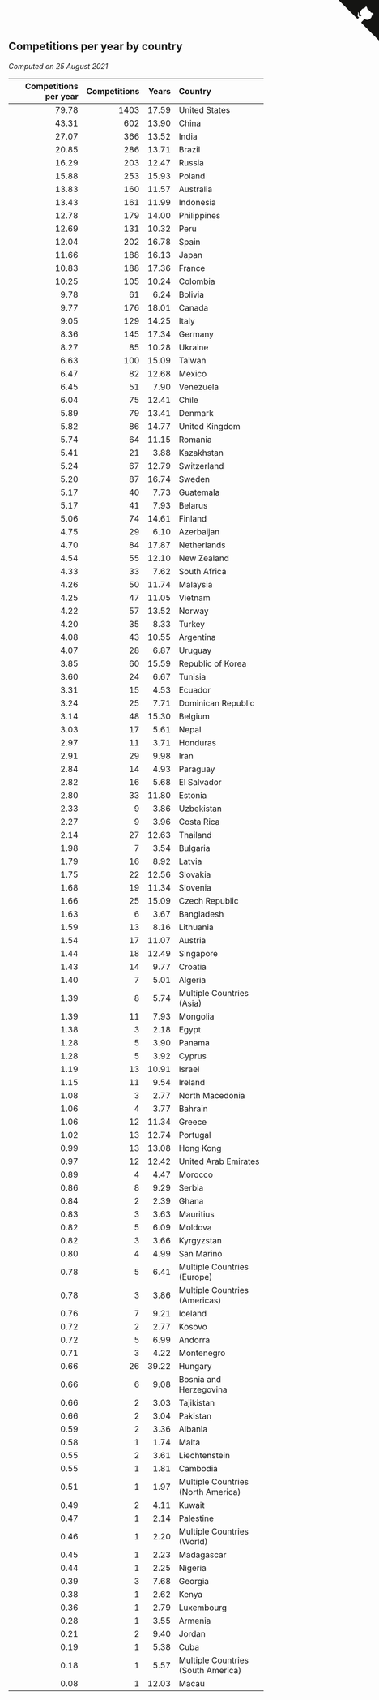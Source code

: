 ## Competitions per year by country

*Computed on 25 August 2021*

| Competitions per year | Competitions | Years | Country |
| ---: | ---: | ---: | :--- |
| 79.78 | 1403 | 17.59 | United States |
| 43.31 | 602 | 13.90 | China |
| 27.07 | 366 | 13.52 | India |
| 20.85 | 286 | 13.71 | Brazil |
| 16.29 | 203 | 12.47 | Russia |
| 15.88 | 253 | 15.93 | Poland |
| 13.83 | 160 | 11.57 | Australia |
| 13.43 | 161 | 11.99 | Indonesia |
| 12.78 | 179 | 14.00 | Philippines |
| 12.69 | 131 | 10.32 | Peru |
| 12.04 | 202 | 16.78 | Spain |
| 11.66 | 188 | 16.13 | Japan |
| 10.83 | 188 | 17.36 | France |
| 10.25 | 105 | 10.24 | Colombia |
| 9.78 | 61 | 6.24 | Bolivia |
| 9.77 | 176 | 18.01 | Canada |
| 9.05 | 129 | 14.25 | Italy |
| 8.36 | 145 | 17.34 | Germany |
| 8.27 | 85 | 10.28 | Ukraine |
| 6.63 | 100 | 15.09 | Taiwan |
| 6.47 | 82 | 12.68 | Mexico |
| 6.45 | 51 | 7.90 | Venezuela |
| 6.04 | 75 | 12.41 | Chile |
| 5.89 | 79 | 13.41 | Denmark |
| 5.82 | 86 | 14.77 | United Kingdom |
| 5.74 | 64 | 11.15 | Romania |
| 5.41 | 21 | 3.88 | Kazakhstan |
| 5.24 | 67 | 12.79 | Switzerland |
| 5.20 | 87 | 16.74 | Sweden |
| 5.17 | 40 | 7.73 | Guatemala |
| 5.17 | 41 | 7.93 | Belarus |
| 5.06 | 74 | 14.61 | Finland |
| 4.75 | 29 | 6.10 | Azerbaijan |
| 4.70 | 84 | 17.87 | Netherlands |
| 4.54 | 55 | 12.10 | New Zealand |
| 4.33 | 33 | 7.62 | South Africa |
| 4.26 | 50 | 11.74 | Malaysia |
| 4.25 | 47 | 11.05 | Vietnam |
| 4.22 | 57 | 13.52 | Norway |
| 4.20 | 35 | 8.33 | Turkey |
| 4.08 | 43 | 10.55 | Argentina |
| 4.07 | 28 | 6.87 | Uruguay |
| 3.85 | 60 | 15.59 | Republic of Korea |
| 3.60 | 24 | 6.67 | Tunisia |
| 3.31 | 15 | 4.53 | Ecuador |
| 3.24 | 25 | 7.71 | Dominican Republic |
| 3.14 | 48 | 15.30 | Belgium |
| 3.03 | 17 | 5.61 | Nepal |
| 2.97 | 11 | 3.71 | Honduras |
| 2.91 | 29 | 9.98 | Iran |
| 2.84 | 14 | 4.93 | Paraguay |
| 2.82 | 16 | 5.68 | El Salvador |
| 2.80 | 33 | 11.80 | Estonia |
| 2.33 | 9 | 3.86 | Uzbekistan |
| 2.27 | 9 | 3.96 | Costa Rica |
| 2.14 | 27 | 12.63 | Thailand |
| 1.98 | 7 | 3.54 | Bulgaria |
| 1.79 | 16 | 8.92 | Latvia |
| 1.75 | 22 | 12.56 | Slovakia |
| 1.68 | 19 | 11.34 | Slovenia |
| 1.66 | 25 | 15.09 | Czech Republic |
| 1.63 | 6 | 3.67 | Bangladesh |
| 1.59 | 13 | 8.16 | Lithuania |
| 1.54 | 17 | 11.07 | Austria |
| 1.44 | 18 | 12.49 | Singapore |
| 1.43 | 14 | 9.77 | Croatia |
| 1.40 | 7 | 5.01 | Algeria |
| 1.39 | 8 | 5.74 | Multiple Countries (Asia) |
| 1.39 | 11 | 7.93 | Mongolia |
| 1.38 | 3 | 2.18 | Egypt |
| 1.28 | 5 | 3.90 | Panama |
| 1.28 | 5 | 3.92 | Cyprus |
| 1.19 | 13 | 10.91 | Israel |
| 1.15 | 11 | 9.54 | Ireland |
| 1.08 | 3 | 2.77 | North Macedonia |
| 1.06 | 4 | 3.77 | Bahrain |
| 1.06 | 12 | 11.34 | Greece |
| 1.02 | 13 | 12.74 | Portugal |
| 0.99 | 13 | 13.08 | Hong Kong |
| 0.97 | 12 | 12.42 | United Arab Emirates |
| 0.89 | 4 | 4.47 | Morocco |
| 0.86 | 8 | 9.29 | Serbia |
| 0.84 | 2 | 2.39 | Ghana |
| 0.83 | 3 | 3.63 | Mauritius |
| 0.82 | 5 | 6.09 | Moldova |
| 0.82 | 3 | 3.66 | Kyrgyzstan |
| 0.80 | 4 | 4.99 | San Marino |
| 0.78 | 5 | 6.41 | Multiple Countries (Europe) |
| 0.78 | 3 | 3.86 | Multiple Countries (Americas) |
| 0.76 | 7 | 9.21 | Iceland |
| 0.72 | 2 | 2.77 | Kosovo |
| 0.72 | 5 | 6.99 | Andorra |
| 0.71 | 3 | 4.22 | Montenegro |
| 0.66 | 26 | 39.22 | Hungary |
| 0.66 | 6 | 9.08 | Bosnia and Herzegovina |
| 0.66 | 2 | 3.03 | Tajikistan |
| 0.66 | 2 | 3.04 | Pakistan |
| 0.59 | 2 | 3.36 | Albania |
| 0.58 | 1 | 1.74 | Malta |
| 0.55 | 2 | 3.61 | Liechtenstein |
| 0.55 | 1 | 1.81 | Cambodia |
| 0.51 | 1 | 1.97 | Multiple Countries (North America) |
| 0.49 | 2 | 4.11 | Kuwait |
| 0.47 | 1 | 2.14 | Palestine |
| 0.46 | 1 | 2.20 | Multiple Countries (World) |
| 0.45 | 1 | 2.23 | Madagascar |
| 0.44 | 1 | 2.25 | Nigeria |
| 0.39 | 3 | 7.68 | Georgia |
| 0.38 | 1 | 2.62 | Kenya |
| 0.36 | 1 | 2.79 | Luxembourg |
| 0.28 | 1 | 3.55 | Armenia |
| 0.21 | 2 | 9.40 | Jordan |
| 0.19 | 1 | 5.38 | Cuba |
| 0.18 | 1 | 5.57 | Multiple Countries (South America) |
| 0.08 | 1 | 12.03 | Macau |


<a href="https://github.com/jonatanklosko/wca_statistics" class="github-corner" aria-label="View source on Github"><svg width="80" height="80" viewBox="0 0 250 250" style="fill:#151513; color:#fff; position: absolute; top: 0; border: 0; right: 0;" aria-hidden="true"><path d="M0,0 L115,115 L130,115 L142,142 L250,250 L250,0 Z"></path><path d="M128.3,109.0 C113.8,99.7 119.0,89.6 119.0,89.6 C122.0,82.7 120.5,78.6 120.5,78.6 C119.2,72.0 123.4,76.3 123.4,76.3 C127.3,80.9 125.5,87.3 125.5,87.3 C122.9,97.6 130.6,101.9 134.4,103.2" fill="currentColor" style="transform-origin: 130px 106px;" class="octo-arm"></path><path d="M115.0,115.0 C114.9,115.1 118.7,116.5 119.8,115.4 L133.7,101.6 C136.9,99.2 139.9,98.4 142.2,98.6 C133.8,88.0 127.5,74.4 143.8,58.0 C148.5,53.4 154.0,51.2 159.7,51.0 C160.3,49.4 163.2,43.6 171.4,40.1 C171.4,40.1 176.1,42.5 178.8,56.2 C183.1,58.6 187.2,61.8 190.9,65.4 C194.5,69.0 197.7,73.2 200.1,77.6 C213.8,80.2 216.3,84.9 216.3,84.9 C212.7,93.1 206.9,96.0 205.4,96.6 C205.1,102.4 203.0,107.8 198.3,112.5 C181.9,128.9 168.3,122.5 157.7,114.1 C157.9,116.9 156.7,120.9 152.7,124.9 L141.0,136.5 C139.8,137.7 141.6,141.9 141.8,141.8 Z" fill="currentColor" class="octo-body"></path></svg></a><style>.github-corner:hover .octo-arm{animation:octocat-wave 560ms ease-in-out}@keyframes octocat-wave{0%,100%{transform:rotate(0)}20%,60%{transform:rotate(-25deg)}40%,80%{transform:rotate(10deg)}}@media (max-width:500px){.github-corner:hover .octo-arm{animation:none}.github-corner .octo-arm{animation:octocat-wave 560ms ease-in-out}}</style>
